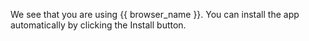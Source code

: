 We see that you are using {{ browser_name }}. You can install the app automatically by clicking the Install button.
